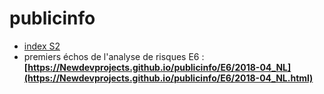 # publicinfo

* [index S2](https://Newdevprojects.github.io/publicinfo)
* premiers échos de l'analyse de risques E6 : **[https://Newdevprojects.github.io/publicinfo/E6/2018-04_NL](https://Newdevprojects.github.io/publicinfo/E6/2018-04_NL.html)**
